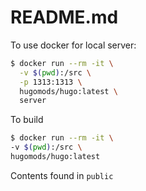 # README.md

To use docker for local server:

```bash
$ docker run --rm -it \
  -v $(pwd):/src \
  -p 1313:1313 \
  hugomods/hugo:latest \
  server
```

To build

```bash
$ docker run --rm -it \
-v $(pwd):/src \
hugomods/hugo:latest
```

Contents found in `public`